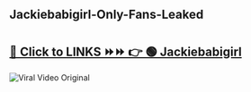 
 ## Jackiebabigirl-Only-Fans-Leaked

# <h2><a href="https://clipsfans.com/Jackiebabigirl&ref=git">🔗 Click to LINKS ⏩⏩ 👉 🟢 Jackiebabigirl </a></h2>

<a href="https://clipsfans.com/Jackiebabigirl&ref=git" rel="nofollow" data-target="animated-image.originalLink"><img src="https://i.ibb.co.com/xMMVF88/686577567.gif" alt="Viral Video Original" style="max-width: 100%; display: inline-block;" data-target="animated-image.originalImage"></a>
